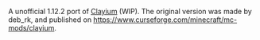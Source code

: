 [orig]:https://www.curseforge.com/minecraft/mc-mods/clayium
A unofficial 1.12.2 port of [Clayium][orig] (WIP).
The original version was made by deb_rk, and published on https://www.curseforge.com/minecraft/mc-mods/clayium.